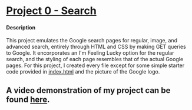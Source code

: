 # [Project 0 - Search](https://cs50.harvard.edu/web/2020/projects/0/search)

#### Description
This project emulates the Google search pages for regular, image, and advanced search, entirely through HTML and CSS by making GET queries to Google.  It encorporates an I'm Feeling Lucky option for the regular search, and the styling of each page resembles that of the actual Google pages.  For this project, I created every file except for some simple starter code provided in [index.html](index.html) and the picture of the Google logo.

## A video demonstration of my project can be found [here](https://youtu.be/iLfOyNap1KU).
